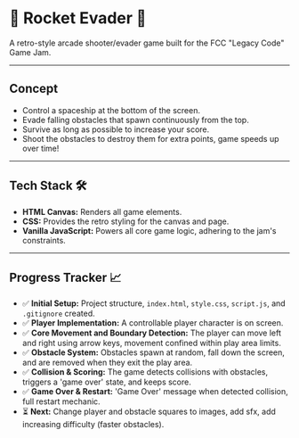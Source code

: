 # 🚀 Rocket Evader 🚀

A retro-style arcade shooter/evader game built for the FCC "Legacy Code" Game Jam.

---

## Concept

- Control a spaceship at the bottom of the screen.
- Evade falling obstacles that spawn continuously from the top.
- Survive as long as possible to increase your score.
- Shoot the obstacles to destroy them for extra points, game speeds up over time!

---

## Tech Stack 🛠️

-   **HTML Canvas:** Renders all game elements.
-   **CSS:** Provides the retro styling for the canvas and page.
-   **Vanilla JavaScript:** Powers all core game logic, adhering to the jam's constraints.

---

## Progress Tracker 📈

-   ✅ **Initial Setup:** Project structure, `index.html`, `style.css`, `script.js`, and `.gitignore` created.
-   ✅ **Player Implementation:** A controllable player character is on screen.
-   ✅ **Core Movement and Boundary Detection:** The player can move left and right using arrow keys, movement confined within play area limits.
-   ✅ **Obstacle System:** Obstacles spawn at random, fall down the screen, and are removed when they exit the play area.
-   ✅ **Collision & Scoring:** The game detects collisions with obstacles, triggers a 'game over' state, and keeps score.
-   ✅ **Game Over & Restart:** 'Game Over' message when detected collision, full restart mechanic.
-   ⏳ **Next:** Change player and obstacle squares to images, add sfx, add increasing difficulty (faster obstacles).